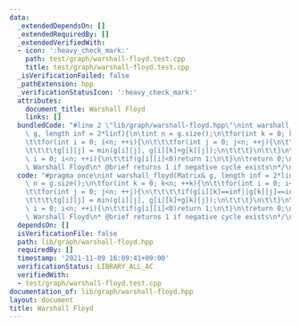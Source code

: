 ```yaml
---
data:
  _extendedDependsOn: []
  _extendedRequiredBy: []
  _extendedVerifiedWith:
  - icon: ':heavy_check_mark:'
    path: test/graph/warshall-floyd.test.cpp
    title: test/graph/warshall-floyd.test.cpp
  _isVerificationFailed: false
  _pathExtension: hpp
  _verificationStatusIcon: ':heavy_check_mark:'
  attributes:
    document_title: Warshall Floyd
    links: []
  bundledCode: "#line 2 \"lib/graph/warshall-floyd.hpp\"\nint warshall_floyd(Matrix&\
    \ g, length inf = 2*linf){\n\tint n = g.size();\n\tfor(int k = 0; k<n; ++k){\n\
    \t\tfor(int i = 0; i<n; ++i){\n\t\t\tfor(int j = 0; j<n; ++j){\n\t\t\t\tif(g[i][k]==inf||g[k][j]==inf)continue;\n\
    \t\t\t\tg[i][j] = min(g[i][j], g[i][k]+g[k][j]);\n\t\t\t}\n\t\t}\n\t}\n\tfor(int\
    \ i = 0; i<n; ++i){\n\t\tif(g[i][i]<0)return 1;\n\t}\n\treturn 0;\n}\n/*\n* @title\
    \ Warshall Floyd\n* @brief returns 1 if negative cycle exists\n*/\n"
  code: "#pragma once\nint warshall_floyd(Matrix& g, length inf = 2*linf){\n\tint\
    \ n = g.size();\n\tfor(int k = 0; k<n; ++k){\n\t\tfor(int i = 0; i<n; ++i){\n\t\
    \t\tfor(int j = 0; j<n; ++j){\n\t\t\t\tif(g[i][k]==inf||g[k][j]==inf)continue;\n\
    \t\t\t\tg[i][j] = min(g[i][j], g[i][k]+g[k][j]);\n\t\t\t}\n\t\t}\n\t}\n\tfor(int\
    \ i = 0; i<n; ++i){\n\t\tif(g[i][i]<0)return 1;\n\t}\n\treturn 0;\n}\n/*\n* @title\
    \ Warshall Floyd\n* @brief returns 1 if negative cycle exists\n*/\n"
  dependsOn: []
  isVerificationFile: false
  path: lib/graph/warshall-floyd.hpp
  requiredBy: []
  timestamp: '2021-11-09 16:09:41+09:00'
  verificationStatus: LIBRARY_ALL_AC
  verifiedWith:
  - test/graph/warshall-floyd.test.cpp
documentation_of: lib/graph/warshall-floyd.hpp
layout: document
title: Warshall Floyd
---
```

